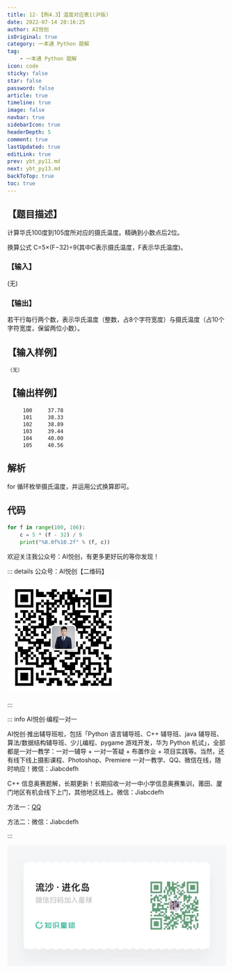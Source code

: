 ```yaml
---
title: 12-【例4.3】温度对应表1(沪版)
date: 2022-07-14 20:16:25
author: AI悦创
isOriginal: true
category: 一本通 Python 题解
tag:
    - 一本通 Python 题解
icon: code
sticky: false
star: false
password: false
article: true
timeline: true
image: false
navbar: true
sidebarIcon: true
headerDepth: 5
comment: true
lastUpdated: true
editLink: true
prev: ybt_py11.md
next: ybt_py13.md
backToTop: true
toc: true
---
```


## 【题目描述】

计算华氏100度到105度所对应的摄氏温度。精确到小数点后2位。

换算公式 C=5×(F−32)÷9(其中C表示摄氏温度，F表示华氏温度)。

### 【输入】

(无)

### 【输出】

若干行每行两个数，表示华氏温度（整数，占8个字符宽度）与摄氏温度（占10个字符宽度，保留两位小数）。

## 【输入样例】

```
（无）
```

## 【输出样例】

```
     100     37.78
     101     38.33
     102     38.89
     103     39.44
     104     40.00
     105     40.56
```

## 解析

for 循环枚举摄氏温度，并运用公式换算即可。

## 代码

```python
for f in range(100, 106):
	c = 5 * (f - 32) / 9
	print("%8.0f%10.2f" % (f, c))
```





欢迎关注我公众号：AI悦创，有更多更好玩的等你发现！

::: details 公众号：AI悦创【二维码】

![](/gzh.jpg)

:::

::: info AI悦创·编程一对一

AI悦创·推出辅导班啦，包括「Python 语言辅导班、C++ 辅导班、java 辅导班、算法/数据结构辅导班、少儿编程、pygame 游戏开发，华为 Python 机试」，全部都是一对一教学：一对一辅导 + 一对一答疑 + 布置作业 + 项目实践等。当然，还有线下线上摄影课程、Photoshop、Premiere 一对一教学、QQ、微信在线，随时响应！微信：Jiabcdefh

C++ 信息奥赛题解，长期更新！长期招收一对一中小学信息奥赛集训，莆田、厦门地区有机会线下上门，其他地区线上。微信：Jiabcdefh

方法一：[QQ](http://wpa.qq.com/msgrd?v=3&uin=1432803776&site=qq&menu=yes)

方法二：微信：Jiabcdefh

:::

![](/zsxq.jpg)





